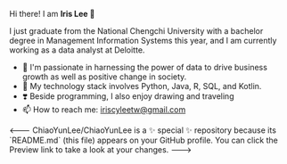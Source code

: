 Hi there! I am <b> Iris Lee </b> 👋

I just graduate from the National Chengchi University with a bachelor degree in Management Information Systems this year, and I am currently working as a data analyst at Deloitte.

- 💪 I'm passionate in harnessing the power of data to drive business growth as well as positive change in society.
- 🧰 My technology stack involves Python, Java, R, SQL, and Kotlin.
- ❣️ Beside programming, I also enjoy drawing and traveling
- 📫 How to reach me: iriscyleetw@gmail.com

</font>
<---
ChiaoYunLee/ChiaoYunLee is a ✨ special ✨ repository because its `README.md` (this file) appears on your GitHub profile.
You can click the Preview link to take a look at your changes.
--->
